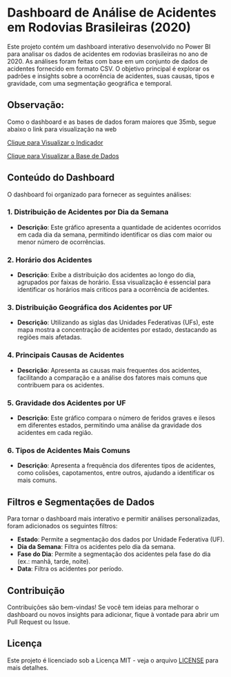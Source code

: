 # Dashboard de Análise de Acidentes em Rodovias Brasileiras (2020)

Este projeto contém um dashboard interativo desenvolvido no Power BI para analisar os dados de acidentes em rodovias brasileiras no ano de 2020. As análises foram feitas com base em um conjunto de dados de acidentes fornecido em formato CSV. O objetivo principal é explorar os padrões e insights sobre a ocorrência de acidentes, suas causas, tipos e gravidade, com uma segmentação geográfica e temporal.

## Observação:

Como o dashboard e as bases de dados foram maiores que 35mb, segue abaixo o link para visualização na web

[Clique para Visualizar o Indicador](https://app.powerbi.com/view?r=eyJrIjoiYTFkOGI4MjctNzVmZC00ZTlmLThiZmEtZmMwYjBhZGI0MzI4IiwidCI6IjQ2NTYxYzMxLTEzNGEtNDQyNS04NDg5LTUxNjQyODg0NTg5YyJ9)

[Clique para Visualizar a Base de Dados](https://www.kaggle.com/datasets/equeiroz/acidentes-rodovias-federais-brasil-jan07-a-jul19)


## Conteúdo do Dashboard

O dashboard foi organizado para fornecer as seguintes análises:

### 1. Distribuição de Acidentes por Dia da Semana
- **Descrição**: Este gráfico apresenta a quantidade de acidentes ocorridos em cada dia da semana, permitindo identificar os dias com maior ou menor número de ocorrências.

### 2. Horário dos Acidentes
- **Descrição**: Exibe a distribuição dos acidentes ao longo do dia, agrupados por faixas de horário. Essa visualização é essencial para identificar os horários mais críticos para a ocorrência de acidentes.

### 3. Distribuição Geográfica dos Acidentes por UF
- **Descrição**: Utilizando as siglas das Unidades Federativas (UFs), este mapa mostra a concentração de acidentes por estado, destacando as regiões mais afetadas.

### 4. Principais Causas de Acidentes
- **Descrição**: Apresenta as causas mais frequentes dos acidentes, facilitando a comparação e a análise dos fatores mais comuns que contribuem para os acidentes.

### 5. Gravidade dos Acidentes por UF
- **Descrição**: Este gráfico compara o número de feridos graves e ilesos em diferentes estados, permitindo uma análise da gravidade dos acidentes em cada região.

### 6. Tipos de Acidentes Mais Comuns
- **Descrição**: Apresenta a frequência dos diferentes tipos de acidentes, como colisões, capotamentos, entre outros, ajudando a identificar os mais comuns.

## Filtros e Segmentações de Dados

Para tornar o dashboard mais interativo e permitir análises personalizadas, foram adicionados os seguintes filtros:

- **Estado**: Permite a segmentação dos dados por Unidade Federativa (UF).
- **Dia da Semana**: Filtra os acidentes pelo dia da semana.
- **Fase do Dia**: Permite a segmentação dos acidentes pela fase do dia (ex.: manhã, tarde, noite).
- **Data**: Filtra os acidentes por período.

## Contribuição

Contribuições são bem-vindas! Se você tem ideias para melhorar o dashboard ou novos insights para adicionar, fique à vontade para abrir um Pull Request ou Issue.

## Licença

Este projeto é licenciado sob a Licença MIT - veja o arquivo [LICENSE](LICENSE) para mais detalhes.

